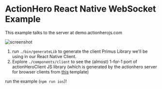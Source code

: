# ActionHero React Native WebSocket Example



This example talks to the server at demo.actionherojs.com

![screenshot](https://raw.githubusercontent.com/actionhero/actionhero-react-native/master/screenshot.png)

1) run `./bin/generateLib` to generate the client Primus Library we'll be using in our React Native Client.
2) Explore `./components/client` to see the (almost) 1-for-1 port of actionHeroClient JS library (which is generated by the actionhero server for browser clients from [this](https://github.com/actionhero/actionhero/blob/master/client/actionheroClient.js) template)

run the example (`npm run ios`)!
